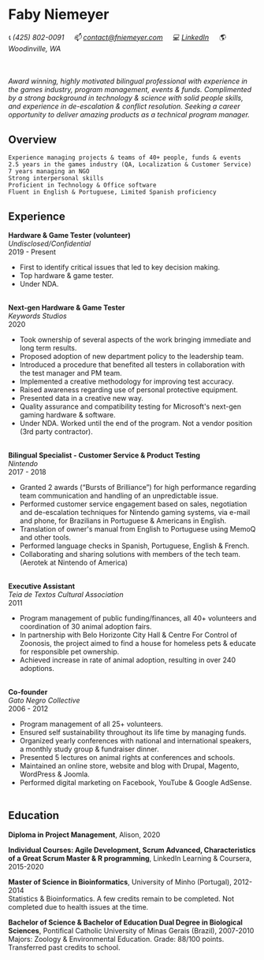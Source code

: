 # Faby Niemeyer

###### :telephone_receiver: (425) 802-0091 &nbsp; &nbsp; :mailbox: <contact@fniemeyer.com> &nbsp; &nbsp; :computer: [LinkedIn](https://www.linkedin.com/in/fabyf/) &nbsp; &nbsp; :earth_americas: Woodinville, WA </br></br>

*Award winning, highly motivated bilingual professional with experience in the games industry, program management, events & funds. Complimented by a strong background in technology & science with solid people skills, and experience in de-escalation & conflict resolution. Seeking a career opportunity to deliver amazing products as a technical program manager.* </br>

## Overview
```
Experience managing projects & teams of 40+ people, funds & events
2.5 years in the games industry (QA, Localization & Customer Service)
7 years managing an NGO
Strong interpersonal skills
Proficient in Technology & Office software
Fluent in English & Portuguese, Limited Spanish proficiency
```

## Experience
**Hardware & Game Tester (volunteer)**    
*Undisclosed/Confidential*  
2019 - Present  
- First to identify critical issues that led to key decision making. 
- Top hardware & game tester. 
- Under NDA.</br></br>


**Next-gen Hardware & Game Tester**    
*Keywords Studios*  
2020  
- Took ownership of several aspects of the work bringing immediate and long term results.
- Proposed adoption of new department policy to the leadership team. 
- Introduced a procedure that benefited all testers in collaboration with the test manager and PM team. 
- Implemented a creative methodology for improving test accuracy. 
- Raised awareness regarding use of personal protective equipment. 
- Presented data in a creative new way. 
- Quality assurance and compatibility testing for Microsoft's next-gen gaming hardware & software. 
- Under NDA. Worked until the end of the program. Not a vendor position (3rd party contractor).</br></br>

**Bilingual Specialist - Customer Service & Product Testing**  
*Nintendo*  
2017 - 2018  
- Granted 2 awards (“Bursts of Brilliance”) for high performance regarding team communication and handling of an unpredictable issue.
- Performed customer service engagement based on sales, negotiation and de-escalation techniques for Nintendo gaming systems, via e-mail and phone, for Brazilians in Portuguese & Americans in English. 
- Translation of owner's manual from English to Portuguese using MemoQ and other tools. 
- Performed language checks in Spanish, Portuguese, English & French.
- Collaborating and sharing solutions with members of the tech team.  
(Aerotek at Nintendo of America)</br></br>

**Executive Assistant**  
*Teia de Textos Cultural Association*  
2011  
- Program management of public funding/finances, all 40+ volunteers and coordination of 30 animal adoption fairs.
- In partnership with Belo Horizonte City Hall & Centre For Control of Zoonosis, the project aimed to find a house for homeless pets & educate for responsible pet ownership.
- Achieved increase in rate of animal adoption, resulting in over 240 adoptions.</br></br>

**Co-founder**  
*Gato Negro Collective*  
2006 - 2012  
- Program management of all 25+ volunteers.
- Ensured self sustainability throughout its life time by managing funds.
- Organized yearly conferences with national and international speakers, a monthly study group & fundraiser dinner.
- Presented 5 lectures on animal rights at conferences and schools.
- Maintained an online store, website and blog with Drupal, Magento, WordPress & Joomla.
- Performed digital marketing on Facebook, YouTube & Google AdSense.</br></br>

## Education  
**Diploma in Project Management**, Alison, 2020  

**Individual Courses: Agile Development, Scrum Advanced, Characteristics of a Great Scrum Master & R programming**, LinkedIn Learning & Coursera, 2015-2020  

**Master of Science in Bioinformatics**, University of Minho (Portugal), 2012-2014  
Statistics & Bioinformatics. A few credits remain to be completed. Not completed due to health issues at the time.  

**Bachelor of Science & Bachelor of Education Dual Degree in Biological Sciences**, Pontifical Catholic University of Minas Gerais (Brazil), 2007-2010  
Majors: Zoology & Environmental Education. Grade: 88/100 points. Transferred past credits to school.
